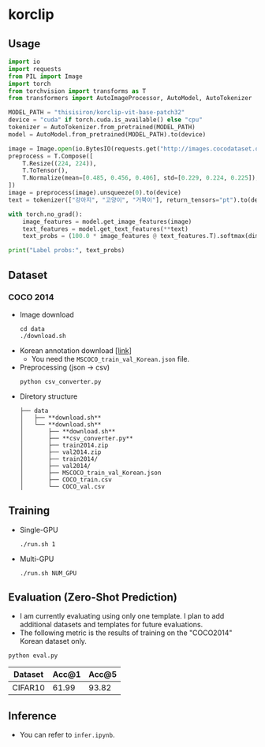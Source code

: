 # korclip

## Usage

```python
import io
import requests
from PIL import Image
import torch
from torchvision import transforms as T
from transformers import AutoImageProcessor, AutoModel, AutoTokenizer

MODEL_PATH = "thisisiron/korclip-vit-base-patch32"
device = "cuda" if torch.cuda.is_available() else "cpu"
tokenizer = AutoTokenizer.from_pretrained(MODEL_PATH)
model = AutoModel.from_pretrained(MODEL_PATH).to(device)

image = Image.open(io.BytesIO(requests.get("http://images.cocodataset.org/val2014/COCO_val2014_000000537955.jpg").content))
preprocess = T.Compose([
    T.Resize((224, 224)),
    T.ToTensor(),
    T.Normalize(mean=[0.485, 0.456, 0.406], std=[0.229, 0.224, 0.225]),
])
image = preprocess(image).unsqueeze(0).to(device)
text = tokenizer(["강아지", "고양이", "거북이"], return_tensors="pt").to(device)

with torch.no_grad():
    image_features = model.get_image_features(image)
    text_features = model.get_text_features(**text)
    text_probs = (100.0 * image_features @ text_features.T).softmax(dim=-1)

print("Label probs:", text_probs)
```

## Dataset

### COCO 2014 
- Image download
  ```
  cd data
  ./download.sh
  ```
- Korean annotation download [[link]](https://www.aihub.or.kr/aihubdata/data/view.do?currMenu=115&topMenu=100&dataSetSn=261)
  - You need the `MSCOCO_train_val_Korean.json` file.
- Preprocessing (json -> csv)
  ```
  python csv_converter.py
  ```
- Diretory structure
  ```
  ├── data
  │   ├── **download.sh**
  │   └── **download.sh**
  │       ├── **download.sh**
  │       ├── **csv_converter.py**
  │       ├── train2014.zip
  │       ├── val2014.zip
  │       ├── train2014/
  │       ├── val2014/
  │       ├── MSCOCO_train_val_Korean.json
  │       ├── COCO_train.csv
  │       └── COCO_val.csv
  ```

## Training
- Single-GPU
    ```
    ./run.sh 1
    ```
- Multi-GPU
  ```
  ./run.sh NUM_GPU
  ```

## Evaluation (Zero-Shot Prediction)
- I am currently evaluating using only one template. I plan to add additional datasets and templates for future evaluations.
- The following metric is the results of training on the "COCO2014" Korean dataset only.
```
python eval.py
```

| Dataset | Acc@1 | Acc@5 |
|---|---|---|
|CIFAR10| 61.99 | 93.82 |

## Inference
- You can refer to `infer.ipynb`.
